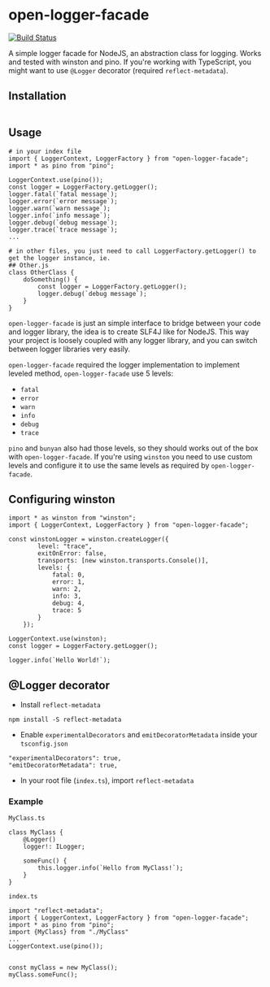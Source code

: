 # open-logger-facade

[![Build Status](https://travis-ci.com/hendratommy/open-logger-facade.svg?branch=master)](https://travis-ci.com/hendratommy/open-logger-facade)

A simple logger facade for NodeJS, an abstraction class for logging. Works and tested with winston and pino.
If you're working with TypeScript, you might want to use `@Logger` decorator (required `reflect-metadata`).

## Installation

```

```

## Usage

```
# in your index file
import { LoggerContext, LoggerFactory } from "open-logger-facade";
import * as pino from "pino";

LoggerContext.use(pino());
const logger = LoggerFactory.getLogger();
logger.fatal(`fatal message`);
logger.error(`error message`);
logger.warn(`warn message`);
logger.info(`info message`);
logger.debug(`debug message`);
logger.trace(`trace message`);
...

# in other files, you just need to call LoggerFactory.getLogger() to get the logger instance, ie.
## Other.js
class OtherClass {
    doSomething() {
        const logger = LoggerFactory.getLogger();
        logger.debug(`debug message`);
    }
}
```

`open-logger-facade` is just an simple interface to bridge between your code and logger library, the idea is to create SLF4J like for NodeJS.
This way your project is loosely coupled with any logger library, and you can switch between logger libraries very easily.

`open-logger-facade` required the logger implementation to implement leveled method, `open-logger-facade` use 5 levels:

-   `fatal`
-   `error`
-   `warn`
-   `info`
-   `debug`
-   `trace`

`pino` and `bunyan` also had those levels, so they should works out of the box with `open-logger-facade`. If you're using `winston` you need to use custom levels and configure it to use the same levels as required by `open-logger-facade`.

## Configuring winston

```
import * as winston from "winston";
import { LoggerContext, LoggerFactory } from "open-logger-facade";

const winstonLogger = winston.createLogger({
        level: "trace",
        exitOnError: false,
        transports: [new winston.transports.Console()],
        levels: {
            fatal: 0,
            error: 1,
            warn: 2,
            info: 3,
            debug: 4,
            trace: 5
        }
    });

LoggerContext.use(winston);
const logger = LoggerFactory.getLogger();

logger.info(`Hello World!`);
```

## @Logger decorator

-   Install `reflect-metadata`

```
npm install -S reflect-metadata
```

-   Enable `experimentalDecorators` and `emitDecoratorMetadata` inside your `tsconfig.json`

```
"experimentalDecorators": true,
"emitDecoratorMetadata": true,
```

-   In your root file (`index.ts`), import `reflect-metadata`

### Example

`MyClass.ts`

```
class MyClass {
    @Logger()
    logger!: ILogger;

    someFunc() {
        this.logger.info(`Hello from MyClass!`);
    }
}
```

`index.ts`

```
import "reflect-metadata";
import { LoggerContext, LoggerFactory } from "open-logger-facade";
import * as pino from "pino";
import {MyClass} from "./MyClass"
...
LoggerContext.use(pino());


const myClass = new MyClass();
myClass.someFunc();
```

